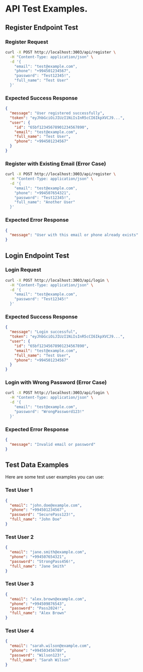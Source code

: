 # API Test Examples.

## Register Endpoint Test

### Register Request
```bash
curl -X POST http://localhost:3003/api/register \
  -H "Content-Type: application/json" \
  -d '{
    "email": "test@example.com",
    "phone": "+994501234567",
    "password": "Test12345!",
    "full_name": "Test User"
  }'
```

### Expected Success Response
```json
{
  "message": "User registered successfully",
  "token": "eyJhbGciOiJIUzI1NiIsInR5cCI6IkpXVCJ9...",
  "user": {
    "id": "65bf12345678901234567890",
    "email": "test@example.com",
    "full_name": "Test User",
    "phone": "+994501234567"
  }
}
```

### Register with Existing Email (Error Case)
```bash
curl -X POST http://localhost:3003/api/register \
  -H "Content-Type: application/json" \
  -d '{
    "email": "test@example.com",
    "phone": "+994507654321",
    "password": "Test12345!",
    "full_name": "Another User"
  }'
```

### Expected Error Response
```json
{
  "message": "User with this email or phone already exists"
}
```

## Login Endpoint Test

### Login Request
```bash
curl -X POST http://localhost:3003/api/login \
  -H "Content-Type: application/json" \
  -d '{
    "email": "test@example.com",
    "password": "Test12345!"
  }'
```

### Expected Success Response
```json
{
  "message": "Login successful",
  "token": "eyJhbGciOiJIUzI1NiIsInR5cCI6IkpXVCJ9...",
  "user": {
    "id": "65bf12345678901234567890",
    "email": "test@example.com",
    "full_name": "Test User",
    "phone": "+994501234567"
  }
}
```

### Login with Wrong Password (Error Case)
```bash
curl -X POST http://localhost:3003/api/login \
  -H "Content-Type: application/json" \
  -d '{
    "email": "test@example.com",
    "password": "WrongPassword123!"
  }'
```

### Expected Error Response
```json
{
  "message": "Invalid email or password"
}
```

## Test Data Examples

Here are some test user examples you can use:

### Test User 1
```json
{
  "email": "john.doe@example.com",
  "phone": "+994501234567",
  "password": "SecurePass123!",
  "full_name": "John Doe"
}
```

### Test User 2
```json
{
  "email": "jane.smith@example.com",
  "phone": "+994507654321",
  "password": "StrongPass456!",
  "full_name": "Jane Smith"
}
```

### Test User 3
```json
{
  "email": "alex.brown@example.com",
  "phone": "+994509876543",
  "password": "Pass2024!",
  "full_name": "Alex Brown"
}
```

### Test User 4
```json
{
  "email": "sarah.wilson@example.com",
  "phone": "+994503456789",
  "password": "Wilson123!",
  "full_name": "Sarah Wilson"
}
``` 